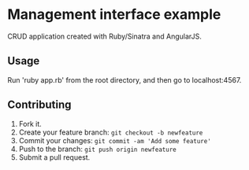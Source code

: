 # Management interface example

CRUD application created with Ruby/Sinatra and AngularJS.

## Usage

Run 'ruby app.rb' from the root directory, and then go to localhost:4567.

## Contributing

1. Fork it.
2. Create your feature branch: `git checkout -b newfeature`
3. Commit your changes: `git commit -am 'Add some feature'`
4. Push to the branch: `git push origin newfeature`
5. Submit a pull request.
